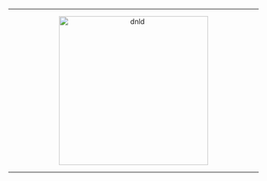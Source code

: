 <hr>
<a href="driveLink" style="text-decoration: none  target="_blank">
 <img src="https://i.ibb.co/SrqYy2L/btn.png" style="display:block;margin: 0 auto;text-align: center;width:300px;max-width:80%;height:auto;" alt="dnld" border="0">
  </a>
<hr>
